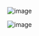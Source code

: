 ![image](https://github.com/user-attachments/assets/cdc55236-da1a-4f09-8c2a-40b2c3ad022c)

![image](https://github.com/user-attachments/assets/c34987bf-228a-4116-b6d0-4c1aa91c5aad)
